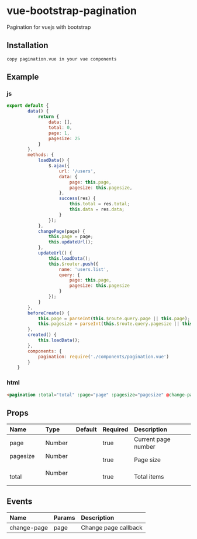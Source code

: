 # vue-bootstrap-pagination
Pagination for vuejs with bootstrap

## Installation
```
copy pagination.vue in your vue components
```

## Example

### js
```js
export default {
        data() {
            return {
                data: [],
                total: 0,
                page: 1,
                pagesize: 25
            }
        },
        methods: {
            loadData() {
                $.ajax({
                    url: '/users',
                    data: {
                        page: this.page,
                        pagesize: this.pagesize,
                    },
                    success(res) {
                        this.total = res.total;
                        this.data = res.data;
                    }
                });
            },
            changePage(page) {
                this.page = page;
                this.updateUrl();
            },
            updateUrl() {
                this.loadData();
                this.$router.push({
                    name: 'users.list',
                    query: {
                        page: this.page,
                        pagesize: this.pagesize
                    }
                });
            }
        },
        beforeCreate() {
            this.page = parseInt(this.$route.query.page || this.page);
            this.pagesize = parseInt(this.$route.query.pagesize || this.pagesize);
        },
        created() {
            this.loadData();
        },
        components: {
            pagination: require('./components/pagination.vue')
        }
    }
```

### html

```html
<pagination :total="total" :page="page" :pagesize="pagesize" @change-page="changePage"></pagination>
```

## Props
| Name          | Type     | Default | Required | Description
| :------------ | :--------| :-------| :--------| :-----------
| page          | Number   |         | true     | Current page number
| pagesize      | Number   |         | true     | Page size
| total         | Number   |         | true     | Total items


## Events
| Name          | Params     | Description
| :------------ | :--------  | :-----------
| change-page   | page       | Change page callback

